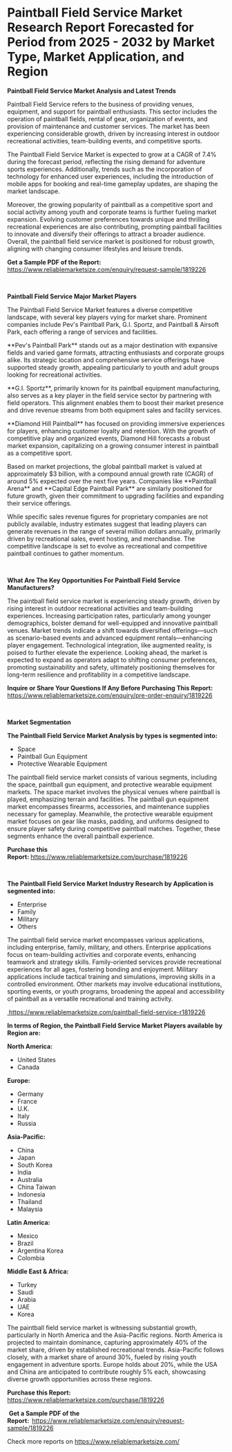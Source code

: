 <p><h1>Paintball Field Service Market Research Report Forecasted for Period from 2025 -  2032 by Market Type, Market Application, and Region</h1></p><p><strong>Paintball Field Service Market Analysis and Latest Trends</strong></p>
<p><p>Paintball Field Service refers to the business of providing venues, equipment, and support for paintball enthusiasts. This sector includes the operation of paintball fields, rental of gear, organization of events, and provision of maintenance and customer services. The market has been experiencing considerable growth, driven by increasing interest in outdoor recreational activities, team-building events, and competitive sports. </p><p>The Paintball Field Service Market is expected to grow at a CAGR of 7.4% during the forecast period, reflecting the rising demand for adventure sports experiences. Additionally, trends such as the incorporation of technology for enhanced user experiences, including the introduction of mobile apps for booking and real-time gameplay updates, are shaping the market landscape. </p><p>Moreover, the growing popularity of paintball as a competitive sport and social activity among youth and corporate teams is further fueling market expansion. Evolving customer preferences towards unique and thrilling recreational experiences are also contributing, prompting paintball facilities to innovate and diversify their offerings to attract a broader audience. Overall, the paintball field service market is positioned for robust growth, aligning with changing consumer lifestyles and leisure trends.</p></p>
<p><strong>Get a Sample PDF of the Report:&nbsp;</strong> <a href="https://www.reliablemarketsize.com/enquiry/request-sample/1819226?utm_campaign=2526&utm_medium=2&utm_source=Github&utm_content=ia&utm_term=09032025&utm_id=paintball-field-service">https://www.reliablemarketsize.com/enquiry/request-sample/1819226</a></p>
<p>&nbsp;</p>
<p><strong>Paintball Field Service Major Market Players</strong></p>
<p><p>The Paintball Field Service Market features a diverse competitive landscape, with several key players vying for market share. Prominent companies include Pev's Paintball Park, G.I. Sportz, and Paintball & Airsoft Park, each offering a range of services and facilities.</p><p>**Pev's Paintball Park** stands out as a major destination with expansive fields and varied game formats, attracting enthusiasts and corporate groups alike. Its strategic location and comprehensive service offerings have supported steady growth, appealing particularly to youth and adult groups looking for recreational activities.</p><p>**G.I. Sportz**, primarily known for its paintball equipment manufacturing, also serves as a key player in the field service sector by partnering with field operators. This alignment enables them to boost their market presence and drive revenue streams from both equipment sales and facility services.</p><p>**Diamond Hill Paintball** has focused on providing immersive experiences for players, enhancing customer loyalty and retention. With the growth of competitive play and organized events, Diamond Hill forecasts a robust market expansion, capitalizing on a growing consumer interest in paintball as a competitive sport.</p><p>Based on market projections, the global paintball market is valued at approximately $3 billion, with a compound annual growth rate (CAGR) of around 5% expected over the next five years. Companies like **Paintball Arena** and **Capital Edge Paintball Park** are similarly positioned for future growth, given their commitment to upgrading facilities and expanding their service offerings.</p><p>While specific sales revenue figures for proprietary companies are not publicly available, industry estimates suggest that leading players can generate revenues in the range of several million dollars annually, primarily driven by recreational sales, event hosting, and merchandise. The competitive landscape is set to evolve as recreational and competitive paintball continues to gather momentum.</p></p>
<p>&nbsp;</p>
<p><strong>What Are The Key Opportunities For Paintball Field Service Manufacturers?</strong></p>
<p><p>The paintball field service market is experiencing steady growth, driven by rising interest in outdoor recreational activities and team-building experiences. Increasing participation rates, particularly among younger demographics, bolster demand for well-equipped and innovative paintball venues. Market trends indicate a shift towards diversified offerings—such as scenario-based events and advanced equipment rentals—enhancing player engagement. Technological integration, like augmented reality, is poised to further elevate the experience. Looking ahead, the market is expected to expand as operators adapt to shifting consumer preferences, promoting sustainability and safety, ultimately positioning themselves for long-term resilience and profitability in a competitive landscape.</p></p>
<p><strong>Inquire or Share Your Questions If Any Before Purchasing This Report:</strong> <a href="https://www.reliablemarketsize.com/enquiry/pre-order-enquiry/1819226?utm_campaign=2526&utm_medium=2&utm_source=Github&utm_content=ia&utm_term=09032025&utm_id=paintball-field-service">https://www.reliablemarketsize.com/enquiry/pre-order-enquiry/1819226</a></p>
<p>&nbsp;</p>
<p><strong>Market Segmentation</strong></p>
<p><strong>The Paintball Field Service Market Analysis by types is segmented into:</strong></p>
<p><ul><li>Space</li><li>Paintball Gun Equipment</li><li>Protective Wearable Equipment</li></ul></p>
<p><p>The paintball field service market consists of various segments, including the space, paintball gun equipment, and protective wearable equipment markets. The space market involves the physical venues where paintball is played, emphasizing terrain and facilities. The paintball gun equipment market encompasses firearms, accessories, and maintenance supplies necessary for gameplay. Meanwhile, the protective wearable equipment market focuses on gear like masks, padding, and uniforms designed to ensure player safety during competitive paintball matches. Together, these segments enhance the overall paintball experience.</p></p>
<p><strong>Purchase this Report:&nbsp;</strong><a href="https://www.reliablemarketsize.com/purchase/1819226?utm_campaign=2526&utm_medium=2&utm_source=Github&utm_content=ia&utm_term=09032025&utm_id=paintball-field-service">https://www.reliablemarketsize.com/purchase/1819226</a></p>
<p>&nbsp;</p>
<p><strong>The Paintball Field Service Market Industry Research by Application is segmented into:</strong></p>
<p><ul><li>Enterprise</li><li>Family</li><li>Military</li><li>Others</li></ul></p>
<p><p>The paintball field service market encompasses various applications, including enterprise, family, military, and others. Enterprise applications focus on team-building activities and corporate events, enhancing teamwork and strategy skills. Family-oriented services provide recreational experiences for all ages, fostering bonding and enjoyment. Military applications include tactical training and simulations, improving skills in a controlled environment. Other markets may involve educational institutions, sporting events, or youth programs, broadening the appeal and accessibility of paintball as a versatile recreational and training activity.</p></p>
<p><a href="https://www.reliablemarketsize.com/paintball-field-service-r1819226?utm_campaign=2526&utm_medium=2&utm_source=Github&utm_content=ia&utm_term=09032025&utm_id=paintball-field-service">&nbsp;https://www.reliablemarketsize.com/paintball-field-service-r1819226</a></p>
<p><strong>In terms of Region, the Paintball Field Service Market Players available by Region are:</strong></p>
<p>
    <p> <strong> North America: </strong>
        <ul>
            <li>United States</li>
            <li>Canada</li>
        </ul>
        </p> 
    <p> <strong> Europe: </strong>
        <ul>
            <li>Germany</li>
            <li>France</li>
            <li>U.K.</li>
            <li>Italy</li>
            <li>Russia</li>
        </ul>
        </p> 
    <p> <strong> Asia-Pacific: </strong>
        <ul>
            <li>China</li>
            <li>Japan</li>
            <li>South Korea</li>
            <li>India</li>
            <li>Australia</li>
            <li>China Taiwan</li>
            <li>Indonesia</li>
            <li>Thailand</li>
            <li>Malaysia</li>
        </ul>
        </p> 
    <p> <strong> Latin America: </strong>
        <ul>
            <li>Mexico</li>
            <li>Brazil</li>
            <li>Argentina Korea</li>
            <li>Colombia</li>
        </ul>
        </p> 
    <p> <strong> Middle East & Africa: </strong>
        <ul>
            <li>Turkey</li>
            <li>Saudi</li>
            <li>Arabia</li>
            <li>UAE</li>
            <li>Korea</li>
        </ul>
    </p>
    </p>
<p><p>The paintball field service market is witnessing substantial growth, particularly in North America and the Asia-Pacific regions. North America is projected to maintain dominance, capturing approximately 40% of the market share, driven by established recreational trends. Asia-Pacific follows closely, with a market share of around 30%, fueled by rising youth engagement in adventure sports. Europe holds about 20%, while the USA and China are anticipated to contribute roughly 5% each, showcasing diverse growth opportunities across these regions.</p></p>
<p><strong>Purchase this Report: </strong><a href="https://www.reliablemarketsize.com/purchase/1819226?utm_campaign=2526&utm_medium=2&utm_source=Github&utm_content=ia&utm_term=09032025&utm_id=paintball-field-service">https://www.reliablemarketsize.com/purchase/1819226</a></p>
<p>&nbsp;<strong>Get a Sample PDF of the Report:&nbsp;&nbsp;</strong><a href="https://www.reliablemarketsize.com/enquiry/request-sample/1819226?utm_campaign=2526&utm_medium=2&utm_source=Github&utm_content=ia&utm_term=09032025&utm_id=paintball-field-service">https://www.reliablemarketsize.com/enquiry/request-sample/1819226</a></p>
<p><strong></strong></p>
<p>Check more reports on <a href="https://www.reliablemarketsize.com/?utm_campaign=2526&utm_medium=2&utm_source=Github&utm_content=ia&utm_term=09032025&utm_id=paintball-field-service">https://www.reliablemarketsize.com/</a></p>